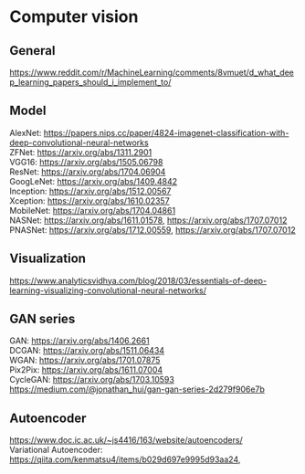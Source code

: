 # Computer vision


## General 
https://www.reddit.com/r/MachineLearning/comments/8vmuet/d_what_deep_learning_papers_should_i_implement_to/<br>


## Model
AlexNet: https://papers.nips.cc/paper/4824-imagenet-classification-with-deep-convolutional-neural-networks<br>
ZFNet: https://arxiv.org/abs/1311.2901<br>
VGG16: https://arxiv.org/abs/1505.06798<br>
ResNet: https://arxiv.org/abs/1704.06904<br>
GoogLeNet: https://arxiv.org/abs/1409.4842<br>
Inception: https://arxiv.org/abs/1512.00567<br>
Xception: https://arxiv.org/abs/1610.02357<br>
MobileNet: https://arxiv.org/abs/1704.04861<br>
NASNet: https://arxiv.org/abs/1611.01578, https://arxiv.org/abs/1707.07012<br>
PNASNet: https://arxiv.org/abs/1712.00559, https://arxiv.org/abs/1707.07012<br>


## Visualization 
https://www.analyticsvidhya.com/blog/2018/03/essentials-of-deep-learning-visualizing-convolutional-neural-networks/<br>


## GAN series
GAN: https://arxiv.org/abs/1406.2661<br>
DCGAN: https://arxiv.org/abs/1511.06434<br>
WGAN: https://arxiv.org/abs/1701.07875<br>
Pix2Pix: https://arxiv.org/abs/1611.07004<br>
CycleGAN: https://arxiv.org/abs/1703.10593<br>
https://medium.com/@jonathan_hui/gan-gan-series-2d279f906e7b<br>


## Autoencoder
https://www.doc.ic.ac.uk/~js4416/163/website/autoencoders/<br>
Variational Autoencoder: https://qiita.com/kenmatsu4/items/b029d697e9995d93aa24, 
